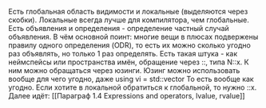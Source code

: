 Есть глобальная область видимости и локальные (выделяются через скобки). Локальные всегда лучше для компилятора, чем глобальные.
Есть объявления и определения - определение частный случай объявления.
В чём основной поинт: многие вещи в плюсах подвержены правилу одного определения (ODR), то есть их можно сколько угодно раз объявлять, но только 1 раз определять.
Есть такая штука - как неймспейсы или пространства имён, обращение через ::, типа N::x.
К ним можно обращаться через юзинги. Юзинг можно использовать вообще для чего угодно, даже using vi = std::vector
То есть вообще как угодно.
Если хотите в локальной обратиться к глобальной, то нужно ::x.
Далее идёт:
[[Параграф 1.4 Expressions and operators, lvalue, rvalue]]




